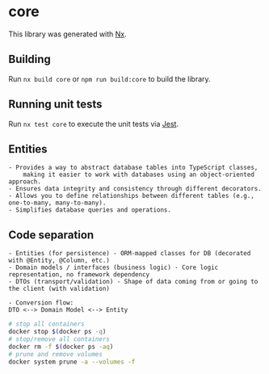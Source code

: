 # core

This library was generated with [Nx](https://nx.dev).

## Building

Run `nx build core` or `npm run build:core` to build the library.

## Running unit tests

Run `nx test core` to execute the unit tests via [Jest](https://jestjs.io).

## Entities
```text
- Provides a way to abstract database tables into TypeScript classes,
    making it easier to work with databases using an object-oriented approach.
- Ensures data integrity and consistency through different decorators.
- Allows you to define relationships between different tables (e.g., one-to-many, many-to-many).
- Simplifies database queries and operations.
```


## Code separation
```text
- Entities (for persistence) - ORM-mapped classes for DB (decorated with @Entity, @Column, etc.)
- Domain models / interfaces (business logic) - Core logic representation, no framework dependency
- DTOs (transport/validation) - Shape of data coming from or going to the client (with validation)

- Conversion flow:
DTO <--> Domain Model <--> Entity
```

```bash
# stop all containers
docker stop $(docker ps -q)
# stop/remove all containers
docker rm -f $(docker ps -aq)
# prune and remove volumes
docker system prune -a --volumes -f
```